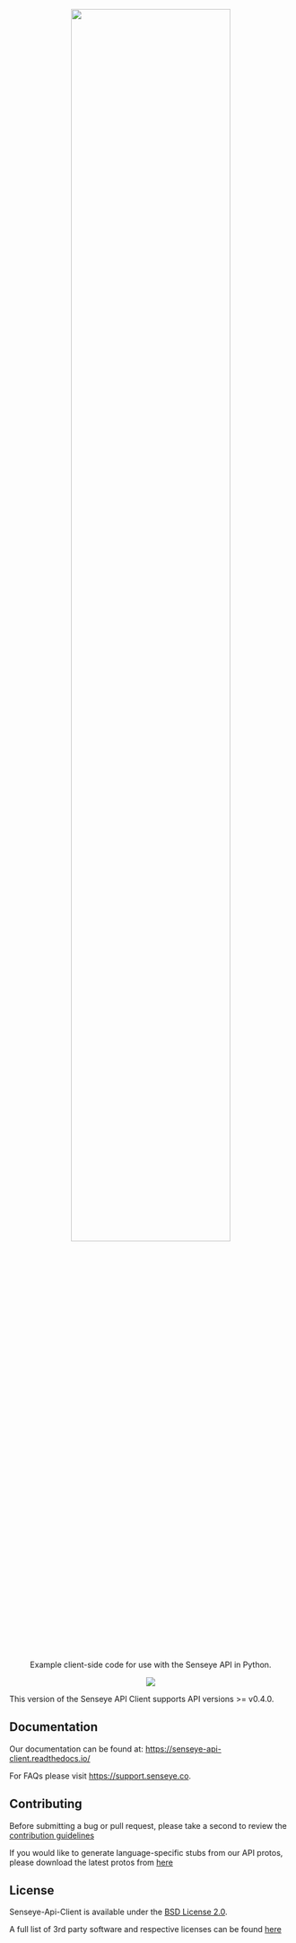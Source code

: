 <p align="center">
 <img width="75%" height="75%" src="https://senseye.co/wp-content/uploads/2019/07/logo.svg">
</p>

<p align="center">
  Example client-side code for use with the Senseye API in Python.
</p>

<p align="center">
 <img src="https://img.shields.io/github/v/release/senseye-inc/senseye-api-client?label=release">
</p>

This version of the Senseye API Client supports API versions >= v0.4.0.

## Documentation

Our documentation can be found at: https://senseye-api-client.readthedocs.io/

For FAQs please visit https://support.senseye.co.

## Contributing

Before submitting a bug or pull request, please take a second to review the [contribution guidelines](https://support.senseye.co)

If you would like to generate language-specific stubs from our API protos, please download the latest protos from [here](https://eucalyptus-protobuf.s3.amazonaws.com/release/v0.3.2.zip)

## License

Senseye-Api-Client is available under the [BSD License 2.0](https://opensource.org/licenses/BSD-3-Clause).

A full list of 3rd party software and respective licenses can be found [here](https://app.fossa.com/attribution/e707e949-c746-49dc-960a-6d99a43de016)
